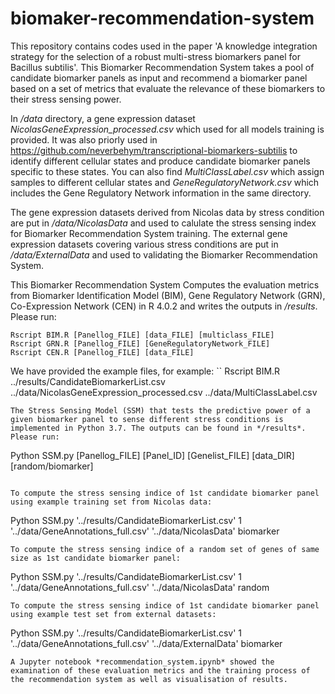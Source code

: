 # biomaker-recommendation-system

This repository contains codes used in the paper 'A knowledge integration strategy for the selection of a robust multi-stress biomarkers panel for Bacillus subtilis'. This Biomarker Recommendation System takes a pool of candidate biomarker panels as input and recommend a biomarker panel based on a set of metrics that evaluate the relevance of these biomarkers to their stress sensing power. 

In */data* directory, a gene expression dataset *NicolasGeneExpression_processed.csv* which used for all models training is provided. It was also priorly used in https://github.com/neverbehym/transcriptional-biomarkers-subtilis to identify different cellular states and produce candidate biomarker panels specific to these states. You can also find *MultiClassLabel.csv* which assign samples to different cellular states and *GeneRegulatoryNetwork.csv* which includes the Gene Regulatory Network information in the same directory. 

The gene expression datasets derived from Nicolas data by stress condition are put in */data/NicolasData* and used to calulate the stress sensing index for Biomarker Recommendation System training. The external gene expression datasets covering various stress conditions are put in */data/ExternalData* and used to validating the Biomarker Recommendation System.

This Biomarker Recommendation System Computes the evaluation metrics from Biomarker Identification Model (BIM), Gene Regulatory Network (GRN), Co-Expression Network (CEN) in R 4.0.2 and writes the outputs in */results*. Please run:
```
Rscript BIM.R [Panellog_FILE] [data_FILE] [multiclass_FILE] 
Rscript GRN.R [Panellog_FILE] [GeneRegulatoryNetwork_FILE]
Rscript CEN.R [Panellog_FILE] [data_FILE] 
```
We have provided the example files, for example:
``
Rscript BIM.R ../results/CandidateBiomarkerList.csv ../data/NicolasGeneExpression_processed.csv ../data/MultiClassLabel.csv
```
The Stress Sensing Model (SSM) that tests the predictive power of a given biomarker panel to sense different stress conditions is implemented in Python 3.7. The outputs can be found in */results*. Please run:
```
Python SSM.py [Panellog_FILE] [Panel_ID] [Genelist_FILE] [data_DIR] [random/biomarker]
```

To compute the stress sensing indice of 1st candidate biomarker panel  using example training set from Nicolas data:
```
Python SSM.py  '../results/CandidateBiomarkerList.csv' 1 '../data/GeneAnnotations_full.csv' '../data/NicolasData' biomarker
```
To compute the stress sensing indice of a random set of genes of same size as 1st candidate biomarker panel:
```
Python SSM.py  '../results/CandidateBiomarkerList.csv' 1 '../data/GeneAnnotations_full.csv' '../data/NicolasData' random
```
To compute the stress sensing indice of 1st candidate biomarker panel using example test set from external datasets:
```
Python SSM.py  '../results/CandidateBiomarkerList.csv' 1 '../data/GeneAnnotations_full.csv' '../data/ExternalData' biomarker
```
A Jupyter notebook *recommendation_system.ipynb* showed the examination of these evaluation metrics and the training process of the recommendation system as well as visualisation of results.
